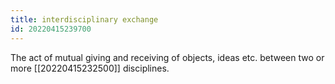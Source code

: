 ```yaml
---
title: interdisciplinary exchange
id: 20220415239700
---
```


The act of mutual giving and receiving of objects, ideas etc. between two or more [[20220415232500]] disciplines.

